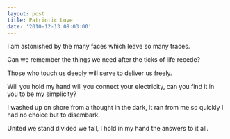 ```yaml
---
layout: post
title: Patriotic Love
date: '2010-12-13 08:03:00'
---
```


I am astonished by the many faces
which leave so many traces.

Can we remember the things we need
after the ticks of life recede?

Those who touch us deeply
will serve to deliver us freely.

Will you hold my hand
will you connect your electricity,
can you find it in you
to be my simplicity?

I washed up on shore
from a thought in the dark,
It ran from me so quickly
I had no choice but to disembark.

United we stand
divided we fall,
I hold in my hand
the answers to it all.
